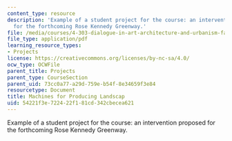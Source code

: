```yaml
---
content_type: resource
description: 'Example of a student project for the course: an intervention proposed
  for the forthcoming Rose Kennedy Greenway.'
file: /media/courses/4-303-dialogue-in-art-architecture-and-urbanism-fall-2003/54221f3e722422f181cd342cbecea621_freddieliz.pdf
file_type: application/pdf
learning_resource_types:
- Projects
license: https://creativecommons.org/licenses/by-nc-sa/4.0/
ocw_type: OCWFile
parent_title: Projects
parent_type: CourseSection
parent_uid: 73cc0a77-a29d-759e-b54f-8e34659f3e84
resourcetype: Document
title: Machines for Producing Landscap
uid: 54221f3e-7224-22f1-81cd-342cbecea621
---
```

Example of a student project for the course: an intervention proposed for the forthcoming Rose Kennedy Greenway.